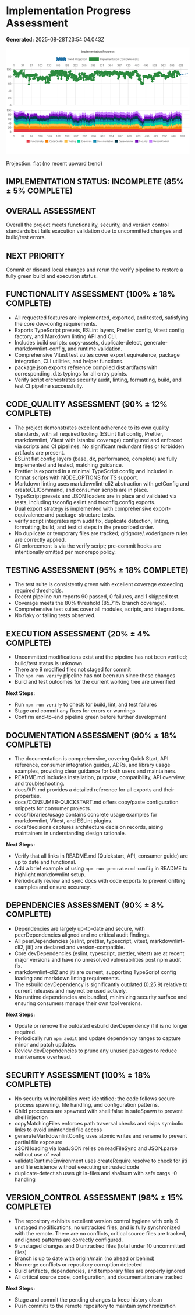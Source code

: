 # Implementation Progress Assessment

**Generated:** 2025-08-28T23:54:04.043Z

![Progress Chart](./progress-chart.png)

Projection: flat (no recent upward trend)

## IMPLEMENTATION STATUS: INCOMPLETE (85% ± 5% COMPLETE)

## OVERALL ASSESSMENT
Overall the project meets functionality, security, and version control standards but fails execution validation due to uncommitted changes and build/test errors.

## NEXT PRIORITY
Commit or discard local changes and rerun the verify pipeline to restore a fully green build and execution status.



## FUNCTIONALITY ASSESSMENT (100% ± 18% COMPLETE)
- All requested features are implemented, exported, and tested, satisfying the core dev-config requirements.
- Exports TypeScript presets, ESLint layers, Prettier config, Vitest config factory, and Markdown linting API and CLI.
- Includes build scripts: copy-assets, duplicate-detect, generate-markdownlint-config, and runtime validation.
- Comprehensive Vitest test suites cover export equivalence, package integration, CLI utilities, and helper functions.
- package.json exports reference compiled dist artifacts with corresponding .d.ts typings for all entry points.
- Verify script orchestrates security audit, linting, formatting, build, and test CI pipeline successfully.

## CODE_QUALITY ASSESSMENT (90% ± 12% COMPLETE)
- The project demonstrates excellent adherence to its own quality standards, with all required tooling (ESLint flat config, Prettier, markdownlint, Vitest with Istanbul coverage) configured and enforced via scripts and CI pipelines. No significant redundant files or forbidden artifacts are present.
- ESLint flat config layers (base, dx, performance, complete) are fully implemented and tested, matching guidance.
- Prettier is exported in a minimal TypeScript config and included in format scripts with NODE_OPTIONS for TS support.
- Markdown linting uses markdownlint-cli2 abstraction with getConfig and createCLICommand, and consumer scripts are in place.
- TypeScript presets and JSON loaders are in place and validated via tests, including tsconfig.eslint and tsconfig.config exports.
- Dual export strategy is implemented with comprehensive export-equivalence and package-structure tests.
- verify script integrates npm audit fix, duplicate detection, linting, formatting, build, and test:ci steps in the prescribed order.
- No duplicate or temporary files are tracked; gitignore/.voderignore rules are correctly applied.
- CI enforcement is via the verify script; pre-commit hooks are intentionally omitted per monorepo policy.

## TESTING ASSESSMENT (95% ± 18% COMPLETE)
- The test suite is consistently green with excellent coverage exceeding required thresholds.
- Recent pipeline run reports 90 passed, 0 failures, and 1 skipped test.
- Coverage meets the 80% threshold (85.71% branch coverage).
- Comprehensive test suites cover all modules, scripts, and integrations.
- No flaky or failing tests observed.

## EXECUTION ASSESSMENT (20% ± 4% COMPLETE)
- Uncommitted modifications exist and the pipeline has not been verified; build/test status is unknown
- There are 9 modified files not staged for commit
- The `npm run verify` pipeline has not been run since these changes
- Build and test outcomes for the current working tree are unverified

**Next Steps:**
- Run `npm run verify` to check for build, lint, and test failures
- Stage and commit any fixes for errors or warnings
- Confirm end-to-end pipeline green before further development

## DOCUMENTATION ASSESSMENT (90% ± 18% COMPLETE)
- The documentation is comprehensive, covering Quick Start, API reference, consumer integration guides, ADRs, and library usage examples, providing clear guidance for both users and maintainers.
- README.md includes installation, purpose, compatibility, API overview, and troubleshooting.
- docs/API.md provides a detailed reference for all exports and their properties.
- docs/CONSUMER-QUICKSTART.md offers copy/paste configuration snippets for consumer projects.
- docs/libraries/usage contains concrete usage examples for markdownlint, Vitest, and ESLint plugins.
- docs/decisions captures architecture decision records, aiding maintainers in understanding design rationale.

**Next Steps:**
- Verify that all links in README.md (Quickstart, API, consumer guide) are up to date and functional.
- Add a brief example of using `npm run generate:md-config` in README to highlight markdownlint setup.
- Periodically review and sync docs with code exports to prevent drifting examples and ensure accuracy.

## DEPENDENCIES ASSESSMENT (90% ± 8% COMPLETE)
- Dependencies are largely up-to-date and secure, with peerDependencies aligned and no critical audit findings.
- All peerDependencies (eslint, prettier, typescript, vitest, markdownlint-cli2, jiti) are declared and version-compatible.
- Core devDependencies (eslint, typescript, prettier, vitest) are at recent major versions and have no unresolved vulnerabilities post npm audit fix.
- markdownlint-cli2 and jiti are current, supporting TypeScript config loading and markdown linting requirements.
- The esbuild devDependency is significantly outdated (0.25.9) relative to current releases and may not be used actively.
- No runtime dependencies are bundled, minimizing security surface and ensuring consumers manage their own tool versions.

**Next Steps:**
- Update or remove the outdated esbuild devDependency if it is no longer required.
- Periodically run `npm audit` and update dependency ranges to capture minor and patch updates.
- Review devDependencies to prune any unused packages to reduce maintenance overhead.

## SECURITY ASSESSMENT (100% ± 18% COMPLETE)
- No security vulnerabilities were identified; the code follows secure process spawning, file handling, and configuration patterns.
- Child processes are spawned with shell:false in safeSpawn to prevent shell injection
- copyMatchingFiles enforces path traversal checks and skips symbolic links to avoid unintended file access
- generateMarkdownlintConfig uses atomic writes and rename to prevent partial file exposure
- JSON loading via loadJSON relies on readFileSync and JSON.parse without use of eval
- validateRuntimeEnvironment uses createRequire.resolve to check for jiti and file existence without executing untrusted code
- duplicate-detect.sh uses git ls-files and sha1sum with safe xargs -0 handling

## VERSION_CONTROL ASSESSMENT (98% ± 15% COMPLETE)
- The repository exhibits excellent version control hygiene with only 9 unstaged modifications, no untracked files, and is fully synchronized with the remote. There are no conflicts, critical source files are tracked, and ignore patterns are correctly configured.
- 9 unstaged changes and 0 untracked files (total under 10 uncommitted files)
- Branch is up to date with origin/main (no ahead or behind)
- No merge conflicts or repository corruption detected
- Build artifacts, dependencies, and temporary files are properly ignored
- All critical source code, configuration, and documentation are tracked

**Next Steps:**
- Stage and commit the pending changes to keep history clean
- Push commits to the remote repository to maintain synchronization
